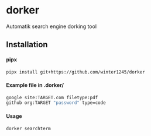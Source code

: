 # dorker
Automatik search engine dorking tool

## Installation

#### pipx
```sh
pipx install git+https://github.com/winter1245/dorker
```
#### Example file in .dorker/
```sh
google site:TARGET.com filetype:pdf
github org:TARGET "password" type=code
```

#### Usage

```sh
dorker searchterm
```
